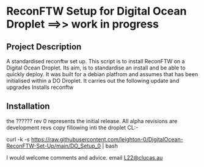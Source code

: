 
# ReconFTW Setup for Digital Ocean Droplet ==>> work in progress

## Project Description
A standardised reconftw set up.
This script is to install ReconFTW on a Digital Ocean Droplet. Its aim, is to standardise an install and be able to quickly deploy.
It was built for a debian platfrom and assumes that has been initialised within a DO Droplet.
It carries out the following
update and upgrades
Installs 
  reconftw

## Installation
the ?????? rev 0 represents the initial release. All alpha revisions are development revs
copy fillowing inti the droplet CL:-

curl -k -s https://raw.githubusercontent.com/leighton-0/DigitalOcean-ReconFTW-Set-Up/main/DO_Setup_0 | bash


I would welcome comments and advice. email L22@clucas.au



